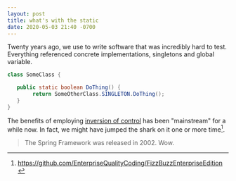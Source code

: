 ```yaml
---
layout: post
title: what's with the static
date: 2020-05-03 21:40 -0700
---
```


Twenty years ago, we use to write software that was incredibly hard to test. Everything referenced concrete implementations, singletons and global variable.

```java
class SomeClass {

   public static boolean DoThing() {
        return SomeOtherClass.SINGLETON.DoThing();
   }
}
```

The benefits of employing [inversion of control](https://en.wikipedia.org/wiki/Inversion_of_control) has been "mainstream" for a while now. In fact, we might have jumped the shark on it one or more time[^1].

> The Spring Framework was released in 2002. Wow.

[^1]: https://github.com/EnterpriseQualityCoding/FizzBuzzEnterpriseEdition